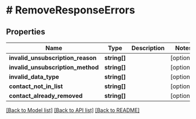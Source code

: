 # # RemoveResponseErrors

## Properties

Name | Type | Description | Notes
------------ | ------------- | ------------- | -------------
**invalid_unsubscription_reason** | **string[]** |  | [optional]
**invalid_unsubscription_method** | **string[]** |  | [optional]
**invalid_data_type** | **string[]** |  | [optional]
**contact_not_in_list** | **string[]** |  | [optional]
**contact_already_removed** | **string[]** |  | [optional]

[[Back to Model list]](../../README.md#models) [[Back to API list]](../../README.md#endpoints) [[Back to README]](../../README.md)
